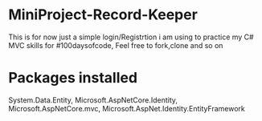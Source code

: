 # MiniProject-Record-Keeper

This is for now just a simple login/Registrtion i am using to practice my C# MVC skills for #100daysofcode,
Feel free to fork,clone and so on

# Packages installed
System.Data.Entity,
Microsoft.AspNetCore.Identity,
Microsoft.AspNetCore.mvc,
Microsoft.AspNet.Identity.EntityFramework

